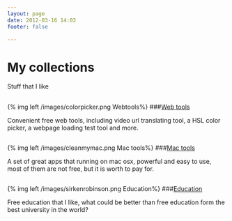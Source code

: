 ```yaml
---
layout: page
date: 2012-03-16 14:03
footer: false

---
```


# My collections
Stuff that I like
## 

{% img left /images/colorpicker.png Webtools%}
###[Web tools](/webtools.html)

Convenient free web tools, including video url translating tool, a HSL color picker, a webpage loading test tool and more.

## 

{% img left /images/cleanmymac.png Mac tools%}
###[Mac tools](/software.html)

A set of great apps that running on mac osx, powerful and easy to use, most of them are not free, but it is worth to pay for. 

## 

{% img left /images/sirkenrobinson.png Education%}
###[Education](/education.html)

Free education that I like, what could be better than free education form the best university in the world? 
                       

